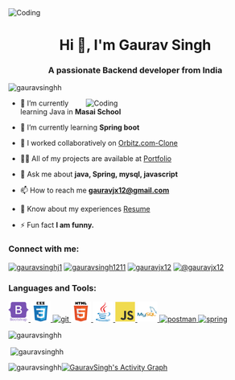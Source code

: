 <img border-radius="20px" alt="Coding" width="100%" height="250px" src="https://visme.co/blog/wp-content/uploads/2019/10/animated-presentation-software-header-wide.gif">


<h1 align="center">Hi 👋, I'm Gaurav Singh</h1>
<h3 align="center">A passionate Backend developer from India</h3>

<p align="left"> <img src="https://komarev.com/ghpvc/?username=gauravsinghh&label=Profile%20views&color=0e75b6&style=flat" alt="gauravsinghh" /> </p>


<img align="right" alt="Coding" width="350" height="80%" src="https://i.pinimg.com/originals/50/83/e0/5083e0a2a7dcaae07c142e8b87036a27.gif">


- 🔭 I’m currently learning Java in **Masai School**

- 🌱 I’m currently learning **Spring boot**

- 👯 I worked collaboratively on [Orbitz.com-Clone](https://github.com/GauravSinghh/Orbitz-clone)

- 👨‍💻 All of my projects are available at  <a href="https://gauravsinghh.github.io/GauravSinghPortfolio/"> Portfolio </a>

- 💬 Ask me about **java, Spring, mysql, javascript**

- 📫 How to reach me **gauravjx12@gmail.com**

- 📄 Know about my experiences <a href="https://drive.google.com/file/d/1KFoGvpZfrKzUt4JVY__W-G7jugfyEbGH/view?usp=sharing"> Resume </a>

- ⚡ Fun fact **I am funny.**

<h3 align="left">Connect with me:</h3>
<p align="left">
<a href="https://twitter.com/gauravsinghj1" target="blank"><img align="center" src="https://raw.githubusercontent.com/rahuldkjain/github-profile-readme-generator/master/src/images/icons/Social/twitter.svg" alt="gauravsinghj1" height="30" width="40" /></a>
<a href="https://linkedin.com/in/gauravsingh1211" target="blank"><img align="center" src="https://raw.githubusercontent.com/rahuldkjain/github-profile-readme-generator/master/src/images/icons/Social/linked-in-alt.svg" alt="gauravsingh1211" height="30" width="40" /></a>
<a href="https://www.leetcode.com/gauravjx12" target="blank"><img align="center" src="https://raw.githubusercontent.com/rahuldkjain/github-profile-readme-generator/master/src/images/icons/Social/leet-code.svg" alt="gauravjx12" height="30" width="40" /></a>
<a href="https://www.hackerearth.com/@gauravjx12" target="blank"><img align="center" src="https://raw.githubusercontent.com/rahuldkjain/github-profile-readme-generator/master/src/images/icons/Social/hackerearth.svg" alt="@gauravjx12" height="30" width="40" /></a>
</p>

<h3 align="left">Languages and Tools:</h3>
<p align="left"> <a href="https://getbootstrap.com" target="_blank" rel="noreferrer"> <img src="https://raw.githubusercontent.com/devicons/devicon/master/icons/bootstrap/bootstrap-plain-wordmark.svg" alt="bootstrap" width="40" height="40"/> </a> <a href="https://www.w3schools.com/css/" target="_blank" rel="noreferrer"> <img src="https://raw.githubusercontent.com/devicons/devicon/master/icons/css3/css3-original-wordmark.svg" alt="css3" width="40" height="40"/> </a> <a href="https://git-scm.com/" target="_blank" rel="noreferrer"> <img src="https://www.vectorlogo.zone/logos/git-scm/git-scm-icon.svg" alt="git" width="40" height="40"/> </a> <a href="https://www.w3.org/html/" target="_blank" rel="noreferrer"> <img src="https://raw.githubusercontent.com/devicons/devicon/master/icons/html5/html5-original-wordmark.svg" alt="html5" width="40" height="40"/> </a> <a href="https://www.java.com" target="_blank" rel="noreferrer"> <img src="https://raw.githubusercontent.com/devicons/devicon/master/icons/java/java-original.svg" alt="java" width="40" height="40"/> </a> <a href="https://developer.mozilla.org/en-US/docs/Web/JavaScript" target="_blank" rel="noreferrer"> <img src="https://raw.githubusercontent.com/devicons/devicon/master/icons/javascript/javascript-original.svg" alt="javascript" width="40" height="40"/> </a> <a href="https://www.mysql.com/" target="_blank" rel="noreferrer"> <img src="https://raw.githubusercontent.com/devicons/devicon/master/icons/mysql/mysql-original-wordmark.svg" alt="mysql" width="40" height="40"/> </a> <a href="https://postman.com" target="_blank" rel="noreferrer"> <img src="https://www.vectorlogo.zone/logos/getpostman/getpostman-icon.svg" alt="postman" width="40" height="40"/> </a> <a href="https://spring.io/" target="_blank" rel="noreferrer"> <img src="https://www.vectorlogo.zone/logos/springio/springio-icon.svg" alt="spring" width="40" height="40"/> </a> </p>

<p><img align="center" src="https://github-readme-streak-stats.herokuapp.com/?user=gauravsinghh&" alt="gauravsinghh" /></p>
<p>&nbsp;<img align="center" src="https://github-readme-stats.vercel.app/api?username=gauravsinghh&show_icons=true&locale=en" alt="gauravsinghh" /></p>
<p><img align="left" src="https://github-readme-stats.vercel.app/api/top-langs?username=gauravsinghh&show_icons=true&locale=en&layout=compact" alt="gauravsinghh" /></p>

<a href="https://github.com/GauravSinghh/github-readme-activity-graph"><img alt="GauravSingh's Activity Graph" src="https://activity-graph.herokuapp.com/graph?username=GauravSinghh&bg_color=white&color=5BCDEC&line=5BCDEC&point=FFFFFF&hide_border=true" /></a>
<br/>



